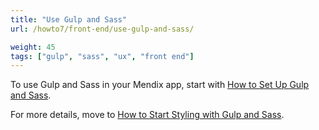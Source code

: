 ```yaml
---
title: "Use Gulp and Sass"
url: /howto7/front-end/use-gulp-and-sass/

weight: 45
tags: ["gulp", "sass", "ux", "front end"]
---
```


To use Gulp and Sass in your Mendix app, start with [How to Set Up Gulp and Sass](/howto7/front-end/set-up-sass/).

For more details, move to [How to Start Styling with Gulp and Sass](/howto7/front-end/style-with-gulp-and-sass/).
